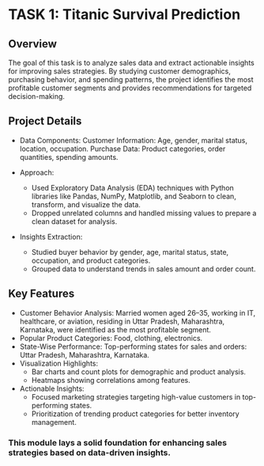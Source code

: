 # TASK 1: Titanic Survival Prediction
## Overview
The goal of this task is to analyze sales data and extract actionable insights for improving sales strategies. By studying customer demographics, purchasing behavior, and spending patterns, the project identifies the most profitable customer segments and provides recommendations for targeted decision-making.

## Project Details
* Data Components:
Customer Information: Age, gender, marital status, location, occupation.
Purchase Data: Product categories, order quantities, spending amounts.

* Approach:
  - Used Exploratory Data Analysis (EDA) techniques with Python libraries like Pandas, NumPy, Matplotlib, and Seaborn to clean, transform, and visualize the data.
  - Dropped unrelated columns and handled missing values to prepare a clean dataset for analysis.

* Insights Extraction:
  - Studied buyer behavior by gender, age, marital status, state, occupation, and product categories.
  - Grouped data to understand trends in sales amount and order count.

## Key Features
* Customer Behavior Analysis: Married women aged 26–35, working in IT, healthcare, or aviation, residing in Uttar Pradesh, Maharashtra, Karnataka, were identified as the most profitable segment.
* Popular Product Categories: Food, clothing, electronics.
* State-Wise Performance: Top-performing states for sales and orders: Uttar Pradesh, Maharashtra, Karnataka.
* Visualization Highlights:
  - Bar charts and count plots for demographic and product analysis.
  - Heatmaps showing correlations among features.
* Actionable Insights:
  - Focused marketing strategies targeting high-value customers in top-performing states.
  - Prioritization of trending product categories for better inventory management.

### This module lays a solid foundation for enhancing sales strategies based on data-driven insights.
  

